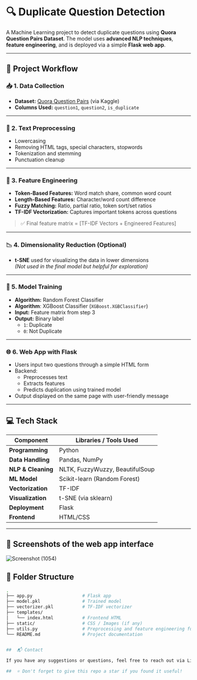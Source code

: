 # 🔍 Duplicate Question Detection

A Machine Learning project to detect duplicate questions using **Quora Question Pairs Dataset**. The model uses **advanced NLP techniques**, **feature engineering**, and is deployed via a simple **Flask web app**.

---

## 🚀 Project Workflow

### 📥 1. Data Collection
- **Dataset:** [Quora Question Pairs](https://www.kaggle.com/c/quora-question-pairs) (via Kaggle)
- **Columns Used:** `question1`, `question2`, `is_duplicate`

---

### 🧹 2. Text Preprocessing
- Lowercasing
- Removing HTML tags, special characters, stopwords
- Tokenization and stemming
- Punctuation cleanup

---

### 🧠 3. Feature Engineering
- **Token-Based Features:** Word match share, common word count
- **Length-Based Features:** Character/word count difference
- **Fuzzy Matching:** Ratio, partial ratio, token sort/set ratios
- **TF-IDF Vectorization:** Captures important tokens across questions

> ✅ Final feature matrix = [TF-IDF Vectors + Engineered Features]

---

### 📉 4. Dimensionality Reduction (Optional)
- **t-SNE** used for visualizing the data in lower dimensions  
*(Not used in the final model but helpful for exploration)*

---

### 🤖 5. Model Training
- **Algorithm:** Random Forest Classifier
- **Algorithm**: XGBoost Classifier (`XGBoost.XGBClassifier`)
- **Input:** Feature matrix from step 3
- **Output:** Binary label  
  - `1`: Duplicate  
  - `0`: Not Duplicate

---

### 🌐 6. Web App with Flask
- Users input two questions through a simple HTML form
- Backend:
  - Preprocesses text
  - Extracts features
  - Predicts duplication using trained model
- Output displayed on the same page with user-friendly message

---

## 💻 Tech Stack

| Component         | Libraries / Tools Used                                |
|------------------|--------------------------------------------------------|
| **Programming**   | Python                                                 |
| **Data Handling** | Pandas, NumPy                                          |
| **NLP & Cleaning**| NLTK, FuzzyWuzzy, BeautifulSoup                        |
| **ML Model**      | Scikit-learn (Random Forest)                           |
| **Vectorization** | TF-IDF                                                 |
| **Visualization** | t-SNE (via sklearn)                                   |
| **Deployment**    | Flask                                                  |
| **Frontend**      | HTML/CSS                                               |

---

## 📸 Screenshots of the web app interface

![Screenshot (1054)](https://github.com/user-attachments/assets/417c9a19-2b82-4a29-b548-f58717cfd8bb)



## 📁 Folder Structure

```bash
.
├── app.py                   # Flask app
├── model.pkl                # Trained model
├── vectorizer.pkl           # TF-IDF vectorizer
├── templates/
│   └── index.html           # Frontend HTML
├── static/                  # CSS / Images (if any)
├── utils.py                 # Preprocessing and feature engineering functions
└── README.md                # Project documentation


##  📬 Contact

If you have any suggestions or questions, feel free to reach out via LinkedIn or open an issue!

##  ⭐ Don't forget to give this repo a star if you found it useful!
